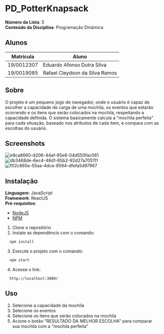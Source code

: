 # PD_PotterKnapsack

**Número da Lista**: 5<br>
**Conteúdo da Disciplina**: Programação Dinâmica<br>

## Alunos
|Matrícula | Aluno |
| -- | -- |
| 19/0012307  |  Eduardo Afonso Dutra Silva |
| 19/0019085  |  Rafael Cleydson da Silva Ramos |

## Sobre 
O projeto é um pequeno jogo de navegador, onde o usuário é capaz de escolher a capacidade de carga de uma mochila, os eventos que estarão ocorrendo e os itens que serão colocados na mochila, respeitando a capacidade definida. O sistema basicamente calcula a "mochila perfeita" para cada situação, baseado nos atributos de cada item, e compara com as escolhas do usuário.

## Screenshots
![e8ca8660-d206-44af-85e6-04d550fac061](https://user-images.githubusercontent.com/54921791/163913795-7dc6467f-7514-4e85-a4a1-6552fcd83719.jpeg)
![db3468de-6ec4-48d1-85b2-92d27a705111](https://user-images.githubusercontent.com/54921791/163913788-e1e59ed0-4761-4deb-88af-a6eaea58df8f.jpeg)
![f02c865e-55aa-4dce-8594-dfefa5d97967](https://user-images.githubusercontent.com/54921791/163913802-f8744ca5-ebc6-4342-b385-07ed430ba384.jpeg)

## Instalação 
**Linguagem**: JavaScript<br>
**Framework**: ReactJS<br>
**Pré-requisitos**:
- [NodeJS](https://nodejs.org/en/)
- [NPM](https://www.npmjs.com/)

1. Clone o repositório
2. Instale as dependêncis com o comando:
```bash
  npm install
  ```
3. Execute o projeto com o comando:
```bash
  npm start
  ```
4. Acesse o link:
```
  http://localhost:3000/
  ```

## Uso 
2. Selecione a capacidade da mochila
3. Selecione os eventos
4. Selecione os itens que serão colocados na mochila
5. Acione o botão "RESULTADO DA MELHOR ESCOLHA" para comparar sua mochila com a "mochila perfeita"





